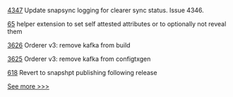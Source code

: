 
[4347](https://github.com/hyperledger/besu/pull/4347) Update snapsync logging for clearer sync status. Issue 4346.

[65](https://github.com/hyperledger-labs/acapy-java-client/pull/65) helper extension to set self attested attributes or to optionally not reveal them

[3626](https://github.com/hyperledger/fabric/pull/3626) Orderer v3: remove kafka from build

[3625](https://github.com/hyperledger/fabric/pull/3625) Orderer v3: remove kafka from configtxgen

[618](https://github.com/hyperledger/fabric-sdk-node/pull/618) Revert to snapshpt publishing following release


[See more >>>](https://start-here.hyperledger.org/pull-requests)
